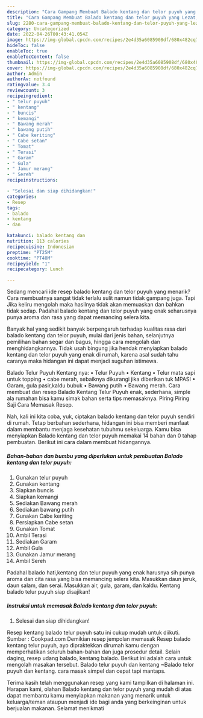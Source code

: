 ```yaml
---
description: "Cara Gampang Membuat Balado kentang dan telor puyuh yang Lezat, Buat Buka Puasa Enak"
title: "Cara Gampang Membuat Balado kentang dan telor puyuh yang Lezat, Buat Buka Puasa Enak"
slug: 2280-cara-gampang-membuat-balado-kentang-dan-telor-puyuh-yang-lezat-buat-buka-puasa-enak
category: Uncategorized
date: 2022-04-26T00:43:41.054Z
image: https://img-global.cpcdn.com/recipes/2e4d35a6085908df/680x482cq70/balado-kentang-dan-telor-puyuh-foto-resep-utama.jpg
hideToc: false
enableToc: true
enableTocContent: false
thumbnail: https://img-global.cpcdn.com/recipes/2e4d35a6085908df/680x482cq70/balado-kentang-dan-telor-puyuh-foto-resep-utama.jpg
cover: https://img-global.cpcdn.com/recipes/2e4d35a6085908df/680x482cq70/balado-kentang-dan-telor-puyuh-foto-resep-utama.jpg
author: Admin
authorAv: notfound
ratingvalue: 3.4
reviewcount: 3
recipeingredient:
- " telur puyuh"
- " kentang"
- " buncis"
- " kemangi"
- " Bawang merah"
- " bawang putih"
- " Cabe keriting"
- " Cabe setan"
- " Tomat"
- " Terasi"
- " Garam"
- " Gula"
- " Jamur merang"
- " Sereh"
recipeinstructions:

- "Selesai dan siap dihidangkan!"
categories:
- Resep
tags:
- balado
- kentang
- dan

katakunci: balado kentang dan 
nutrition: 113 calories
recipecuisine: Indonesian
preptime: "PT25M"
cooktime: "PT48M"
recipeyield: "1"
recipecategory: Lunch

---
```



Sedang mencari ide resep balado kentang dan telor puyuh yang menarik? Cara membuatnya sangat tidak terlalu sulit namun tidak gampang juga. Tapi Jika keliru mengolah maka hasilnya tidak akan memuaskan dan bahkan tidak sedap. Padahal balado kentang dan telor puyuh yang enak seharusnya punya aroma dan rasa yang dapat memancing selera kita.


Banyak hal yang sedikit banyak berpengaruh terhadap kualitas rasa dari balado kentang dan telor puyuh, mulai dari jenis bahan, selanjutnya pemilihan bahan segar dan bagus, hingga cara mengolah dan menghidangkannya. Tidak usah bingung jika hendak menyiapkan balado kentang dan telor puyuh yang enak di rumah, karena asal sudah tahu caranya maka hidangan ini dapat menjadi suguhan istimewa.

Balado Telur Puyuh Kentang nya: • Telur Puyuh • Kentang • Telur mata sapi untuk topping • cabe merah, sebaiknya dikurangi jika diberikan tuk MPASI • Garam, gula pasir,kaldu bubuk • Bawang putih • Bawang merah. Cara membuat dan resep Balado Kentang Telur Puyuh enak, sederhana, simple ala rumahan bisa kamu simak bahan serta tips memasaknya. Piring Piring Saji Cara Memasak Resep.


Nah, kali ini kita coba, yuk, ciptakan balado kentang dan telor puyuh sendiri di rumah. Tetap berbahan sederhana, hidangan ini bisa memberi manfaat dalam membantu menjaga kesehatan tubuhmu sekeluarga. Kamu bisa menyiapkan Balado kentang dan telor puyuh memakai 14 bahan dan 0 tahap pembuatan. Berikut ini cara dalam membuat hidangannya.

<!--inarticleads1-->

##### Bahan-bahan dan bumbu yang diperlukan untuk pembuatan Balado kentang dan telor puyuh:

1. Gunakan  telur puyuh
1. Gunakan  kentang
1. Siapkan  buncis
1. Siapkan  kemangi
1. Sediakan  Bawang merah
1. Sediakan  bawang putih
1. Gunakan  Cabe keriting
1. Persiapkan  Cabe setan
1. Gunakan  Tomat
1. Ambil  Terasi
1. Sediakan  Garam
1. Ambil  Gula
1. Gunakan  Jamur merang
1. Ambil  Sereh


Padahal balado hati,kentang dan telur puyuh yang enak harusnya sih punya aroma dan cita rasa yang bisa memancing selera kita. Masukkan daun jeruk, daun salam, dan serai. Masukkan air, gula, garam, dan kaldu. Kentang balado telur puyuh siap disajikan! 

<!--inarticleads2-->

##### Instruksi untuk memasak Balado kentang dan telor puyuh:


1. Selesai dan siap dihidangkan!

Resep kentang balado telur puyuh satu ini cukup mudah untuk diikuti. Sumber : Cookpad.com Demikian resep jempolan memasak Resep balado kentang telur puyuh, ayo dipraktekkan dirumah kamu dengan memperhatikan seluruh bahan-bahan dan juga prosedur detail. Selain daging, resep udang balado, kentang balado. Berikut ini adalah cara untuk mengolah masakan tersebut. Balado telur puyuh dan kentang ~Balado telor puyuh dan kentang. cara masak simpel dan cepat tapi mantaps. 

Terima kasih telah menggunakan resep yang kami tampilkan di halaman ini. Harapan kami, olahan Balado kentang dan telor puyuh yang mudah di atas dapat membantu kamu menyiapkan makanan yang menarik untuk keluarga/teman ataupun menjadi ide bagi anda yang berkeinginan untuk berjualan makanan. Selamat menikmati
